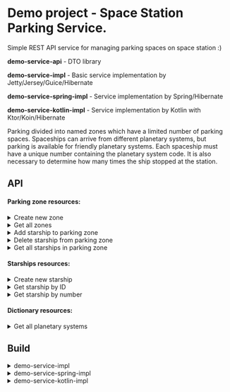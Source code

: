 # Demo project - Space Station Parking Service.


Simple REST API service for managing parking spaces on space station :)

**demo-service-api** - DTO library

**demo-service-impl** - Basic service implementation by Jetty/Jersey/Guice/Hibernate

**demo-service-spring-impl** - Service implementation by Spring/Hibernate

**demo-service-kotlin-impl** - Service implementation by Kotlin with Ktor/Koin/Hibernate

Parking divided into named zones which have a limited number of parking spaces. Spaceships can arrive from different planetary systems, but parking is available for friendly planetary systems. Each spaceship must have a unique number containing the planetary system code. It is also necessary to determine how many times the ship stopped at the station.


## API

#### Parking zone resources:

<details>
  <summary>Create new zone</summary>

  `POST` http://localhost:8080/zones

  ```json
  {
      "name": "Zone A",
      "maxSize": 16
  }
  ```
</details>

<details>
  <summary>Get all zones</summary>

  `GET` http://localhost:8080/zones
  
  ```json
  [
      {
          "id": 1,  
          "name": "Zone A",
          "maxSize": 16
      }
  ]
  ```
</details>


<details>
  <summary>Add starship to parking zone</summary>
  
  `POST` http://localhost:8080/zones/{zone-id}/starships/{starship-id}
  
</details>


<details>
  <summary>Delete starship from parking zone</summary>
  
  `DELETE` http://localhost:8080/zones/{zone-id}/starships/{starship-id}

</details>


<details>
  <summary>Get all starships in parking zone</summary>

  `GET` http://localhost:8080/zones/{id}/starships
  
  ```json
  [
      {
          "id": 1,  
          "number": "ZSOL-123456",
          "parkDate": "2019-08-09T12:34:56"
      }
  ]
  ```
</details>

#### Starships resources:

<details>
  <summary>Create new starship</summary> 

  `POST` http://localhost:8080/starships
  ```json
  {
      "number": "SOL-123456"
  }
  ```
</details>


<details>
  <summary>Get starship by ID</summary> 

  `GET` http://localhost:8080/starships/{id}
  
  ```json
  {
      "id": 1,    
      "number": "SOL-123456",
      "planetarySystemId": 1,
      "planetarySystemName": "Solar System",
      "createDate": "2019-08-09T12:34:56",
      "timeCount": 0
  }
  ```
</details>



<details>
  <summary>Get starship by number</summary> 

  `GET` http://localhost:8080/starships/number/{number}
  
  ```json
  {
      "id": 1,    
      "number": "SOL-123456",
      "planetarySystemId": 1,
      "planetarySystemName": "Solar System",
      "createDate": "2019-08-09T12:34:56",
      "timeCount": 0
  }
  ```
</details>



#### Dictionary resources:

<details>
  <summary>Get all planetary systems</summary>
  
   `GET` http://localhost:8080/dictionaries/planetary-systems
   
   ```json
   [
       {
           "id": 1,
           "name": "Solar system"
       },
       {
           "id": 2,
           "name": "Alpha Centauri"
       },
       {
           "id": 3,
           "name": "UX Tau"
       }
   ]
   ```
</details>


## Build

<details>
  <summary>demo-service-impl</summary>

  Building by Maven with including libraries: 
   - https://github.com/zubmike/common-core
   - https://github.com/zubmike/common-service
   - https://github.com/zubmike/demo-service-api
  
  For each libraries execute command into directory:
  ```
  mvn clean install
  ```
  
  For building service execute command into project directory:
  ```
  mvn clean package
  ```
  
  Put file config.yml into directory with built demo-service.jar

  Start service with command:
  
  ```
  java -jar demo-service.jar
  ```
    
</details>

<details>
  <summary>demo-service-spring-impl</summary>

  Building by Maven with including libraries:
  - https://github.com/zubmike/common-core
  - https://github.com/zubmike/demo-service-api

  For each libraries execute command into directory:
  ```
  mvn clean install
  ```
    
  For building service execute command into project directory:
  ```
  mvn clean package
  ```
    
  Put file application.yml into directory with built demo-service-spring.jar
    
  Start service with command:
  
  ```
  java -jar demo-service-spring.jar
   ```

</details>

<details>
  <summary>demo-service-kotlin-impl</summary>

  Building by Gradle with including libraries (Maven): 
   - https://github.com/zubmike/common-core
   - https://github.com/zubmike/common-service
   - https://github.com/zubmike/demo-service-api
  
  For each libraries execute command into directory:
  ```
  mvn clean install
  ```
  
  For building service execute command into project directory:
  ```
  gradle clean build
  ```
  
  Put file config.yml into directory with built demo-service-kotlin-X.jar

  Start service with command:
  
  ```
  java -jar demo-service-kotlin-X.jar
  ```
    
</details>